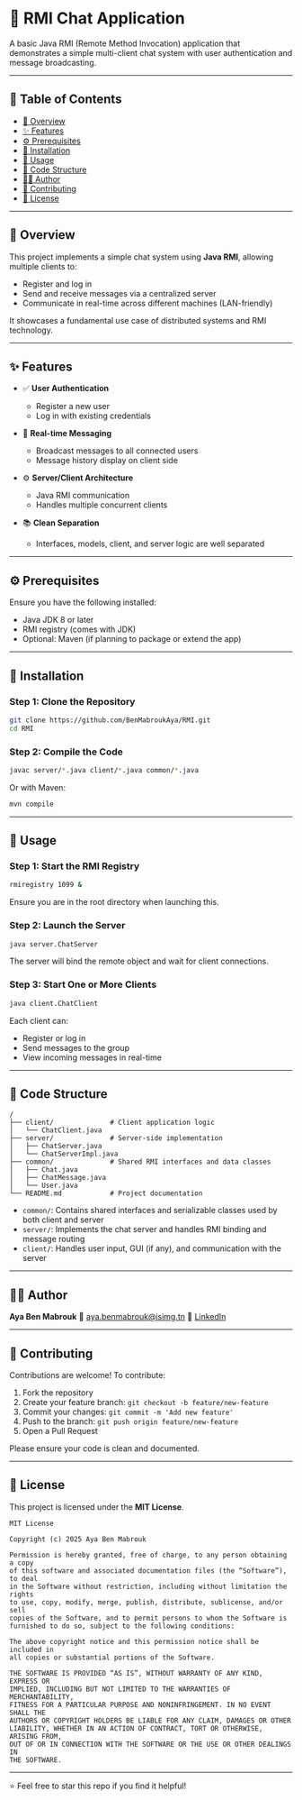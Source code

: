 # 📨 RMI Chat Application

A basic Java RMI (Remote Method Invocation) application that demonstrates a simple multi-client chat system with user authentication and message broadcasting.

---

## 📌 Table of Contents

- [📖 Overview](#-overview)
- [✨ Features](#-features)
- [⚙️ Prerequisites](#️-prerequisites)
- [🚀 Installation](#-installation)
- [🧪 Usage](#-usage)
- [🧾 Code Structure](#-code-structure)
- [🙋‍♀️ Author](#️-author)
- [🤝 Contributing](#-contributing)
- [🪪 License](#-license)

---

## 📖 Overview

This project implements a simple chat system using **Java RMI**, allowing multiple clients to:
- Register and log in
- Send and receive messages via a centralized server
- Communicate in real-time across different machines (LAN-friendly)

It showcases a fundamental use case of distributed systems and RMI technology.

---

## ✨ Features

- ✅ **User Authentication**
  - Register a new user
  - Log in with existing credentials

- 💬 **Real-time Messaging**
  - Broadcast messages to all connected users
  - Message history display on client side

- ⚙️ **Server/Client Architecture**
  - Java RMI communication
  - Handles multiple concurrent clients

- 📚 **Clean Separation**
  - Interfaces, models, client, and server logic are well separated

---

## ⚙️ Prerequisites

Ensure you have the following installed:

- Java JDK 8 or later  
- RMI registry (comes with JDK)  
- Optional: Maven (if planning to package or extend the app)

---

## 🚀 Installation

### Step 1: Clone the Repository

```bash
git clone https://github.com/BenMabroukAya/RMI.git
cd RMI
````

### Step 2: Compile the Code

```bash
javac server/*.java client/*.java common/*.java
```

Or with Maven:

```bash
mvn compile
```

---

## 🧪 Usage

### Step 1: Start the RMI Registry

```bash
rmiregistry 1099 &
```

Ensure you are in the root directory when launching this.

### Step 2: Launch the Server

```bash
java server.ChatServer
```

The server will bind the remote object and wait for client connections.

### Step 3: Start One or More Clients

```bash
java client.ChatClient
```

Each client can:

* Register or log in
* Send messages to the group
* View incoming messages in real-time

---

## 🧾 Code Structure

```
/
├── client/              # Client application logic
│   └── ChatClient.java
├── server/              # Server-side implementation
│   ├── ChatServer.java
│   └── ChatServerImpl.java
├── common/              # Shared RMI interfaces and data classes
│   ├── Chat.java
│   ├── ChatMessage.java
│   └── User.java
└── README.md            # Project documentation
```

* `common/`: Contains shared interfaces and serializable classes used by both client and server
* `server/`: Implements the chat server and handles RMI binding and message routing
* `client/`: Handles user input, GUI (if any), and communication with the server

---

## 🙋‍♀️ Author

**Aya Ben Mabrouk**
📧 [aya.benmabrouk@isimg.tn](mailto:aya.benmabrouk@isimg.tn)
🔗 [LinkedIn](https://www.linkedin.com/in/aya-ben-mabrouk/)

---

## 🤝 Contributing

Contributions are welcome!
To contribute:

1. Fork the repository
2. Create your feature branch: `git checkout -b feature/new-feature`
3. Commit your changes: `git commit -m 'Add new feature'`
4. Push to the branch: `git push origin feature/new-feature`
5. Open a Pull Request

Please ensure your code is clean and documented.

---

## 🪪 License

This project is licensed under the **MIT License**.

```
MIT License

Copyright (c) 2025 Aya Ben Mabrouk

Permission is hereby granted, free of charge, to any person obtaining a copy
of this software and associated documentation files (the “Software”), to deal
in the Software without restriction, including without limitation the rights
to use, copy, modify, merge, publish, distribute, sublicense, and/or sell
copies of the Software, and to permit persons to whom the Software is
furnished to do so, subject to the following conditions:

The above copyright notice and this permission notice shall be included in
all copies or substantial portions of the Software.

THE SOFTWARE IS PROVIDED “AS IS”, WITHOUT WARRANTY OF ANY KIND, EXPRESS OR
IMPLIED, INCLUDING BUT NOT LIMITED TO THE WARRANTIES OF MERCHANTABILITY,
FITNESS FOR A PARTICULAR PURPOSE AND NONINFRINGEMENT. IN NO EVENT SHALL THE
AUTHORS OR COPYRIGHT HOLDERS BE LIABLE FOR ANY CLAIM, DAMAGES OR OTHER
LIABILITY, WHETHER IN AN ACTION OF CONTRACT, TORT OR OTHERWISE, ARISING FROM,
OUT OF OR IN CONNECTION WITH THE SOFTWARE OR THE USE OR OTHER DEALINGS IN
THE SOFTWARE.
```

---

⭐ Feel free to star this repo if you find it helpful!

````


